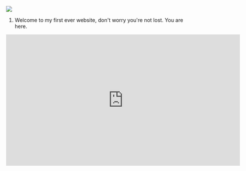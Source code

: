 <h2><br/></h2>
<p><b>
  <img src="https://scontent-fra3-1.xx.fbcdn.net/v/t1.0-9/13907009_1772322883057159_7587552149140817830_n.jpg?oh=b7c2a0b494a31e13857f96c6623e48d1&amp;oe=598EA391"/>
  </b></p>
<ol>
  <li>Welcome to my first ever website, don't worry you're not lost. You are here.</li>
</ol>
<iframe width="640" height="360" src="https://www.youtube.com/embed/u4TNDTSJ1EU?list=PLs3XrfgvTbO45mF10ocn0I2spHW5jpV27" frameborder="0" allowfullscreen></iframe>
